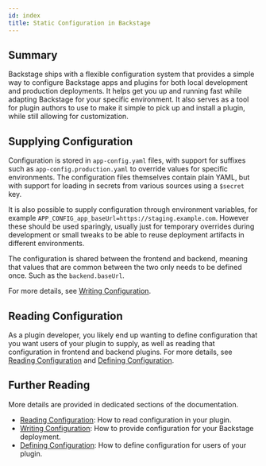 ```yaml
---
id: index
title: Static Configuration in Backstage
---
```


## Summary

Backstage ships with a flexible configuration system that provides a simple way
to configure Backstage apps and plugins for both local development and
production deployments. It helps get you up and running fast while adapting
Backstage for your specific environment. It also serves as a tool for plugin
authors to use to make it simple to pick up and install a plugin, while still
allowing for customization.

## Supplying Configuration

Configuration is stored in `app-config.yaml` files, with support for suffixes
such as `app-config.production.yaml` to override values for specific
environments. The configuration files themselves contain plain YAML, but with
support for loading in secrets from various sources using a `$secret` key.

It is also possible to supply configuration through environment variables, for
example `APP_CONFIG_app_baseUrl=https://staging.example.com`. However these
should be used sparingly, usually just for temporary overrides during
development or small tweaks to be able to reuse deployment artifacts in
different environments.

The configuration is shared between the frontend and backend, meaning that
values that are common between the two only needs to be defined once. Such as
the `backend.baseUrl`.

For more details, see [Writing Configuration](./writing.md).

## Reading Configuration

As a plugin developer, you likely end up wanting to define configuration that
you want users of your plugin to supply, as well as reading that configuration
in frontend and backend plugins. For more details, see
[Reading Configuration](./reading.md) and
[Defining Configuration](./defining.md).

## Further Reading

More details are provided in dedicated sections of the documentation.

- [Reading Configuration](./reading.md): How to read configuration in your
  plugin.
- [Writing Configuration](./writing.md): How to provide configuration for your
  Backstage deployment.
- [Defining Configuration](./defining.md): How to define configuration for users
  of your plugin.
